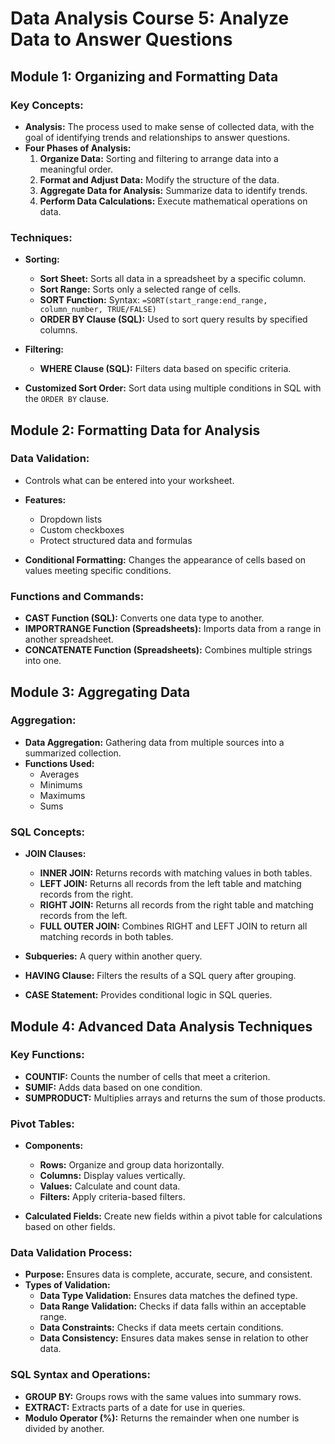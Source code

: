 # Data Analysis Course 5: Analyze Data to Answer Questions

## Module 1: Organizing and Formatting Data

### Key Concepts:
- **Analysis:** The process used to make sense of collected data, with the goal of identifying trends and relationships to answer questions.
- **Four Phases of Analysis:**
  1. **Organize Data:** Sorting and filtering to arrange data into a meaningful order.
  2. **Format and Adjust Data:** Modify the structure of the data.
  3. **Aggregate Data for Analysis:** Summarize data to identify trends.
  4. **Perform Data Calculations:** Execute mathematical operations on data.

### Techniques:
- **Sorting:**
  - **Sort Sheet:** Sorts all data in a spreadsheet by a specific column.
  - **Sort Range:** Sorts only a selected range of cells.
  - **SORT Function:** Syntax: `=SORT(start_range:end_range, column_number, TRUE/FALSE)`
  - **ORDER BY Clause (SQL):** Used to sort query results by specified columns.

- **Filtering:**
  - **WHERE Clause (SQL):** Filters data based on specific criteria.

- **Customized Sort Order:** Sort data using multiple conditions in SQL with the `ORDER BY` clause.

## Module 2: Formatting Data for Analysis

### Data Validation:
- Controls what can be entered into your worksheet.
- **Features:**
  - Dropdown lists
  - Custom checkboxes
  - Protect structured data and formulas

- **Conditional Formatting:** Changes the appearance of cells based on values meeting specific conditions.

### Functions and Commands:
- **CAST Function (SQL):** Converts one data type to another.
- **IMPORTRANGE Function (Spreadsheets):** Imports data from a range in another spreadsheet.
- **CONCATENATE Function (Spreadsheets):** Combines multiple strings into one.

## Module 3: Aggregating Data

### Aggregation:
- **Data Aggregation:** Gathering data from multiple sources into a summarized collection.
- **Functions Used:**
  - Averages
  - Minimums
  - Maximums
  - Sums

### SQL Concepts:
- **JOIN Clauses:**
  - **INNER JOIN:** Returns records with matching values in both tables.
  - **LEFT JOIN:** Returns all records from the left table and matching records from the right.
  - **RIGHT JOIN:** Returns all records from the right table and matching records from the left.
  - **FULL OUTER JOIN:** Combines RIGHT and LEFT JOIN to return all matching records in both tables.

- **Subqueries:** A query within another query.

- **HAVING Clause:** Filters the results of a SQL query after grouping.

- **CASE Statement:** Provides conditional logic in SQL queries.

## Module 4: Advanced Data Analysis Techniques

### Key Functions:
- **COUNTIF:** Counts the number of cells that meet a criterion.
- **SUMIF:** Adds data based on one condition.
- **SUMPRODUCT:** Multiplies arrays and returns the sum of those products.

### Pivot Tables:
- **Components:**
  - **Rows:** Organize and group data horizontally.
  - **Columns:** Display values vertically.
  - **Values:** Calculate and count data.
  - **Filters:** Apply criteria-based filters.

- **Calculated Fields:** Create new fields within a pivot table for calculations based on other fields.

### Data Validation Process:
- **Purpose:** Ensures data is complete, accurate, secure, and consistent.
- **Types of Validation:**
  - **Data Type Validation:** Ensures data matches the defined type.
  - **Data Range Validation:** Checks if data falls within an acceptable range.
  - **Data Constraints:** Checks if data meets certain conditions.
  - **Data Consistency:** Ensures data makes sense in relation to other data.

### SQL Syntax and Operations:
- **GROUP BY:** Groups rows with the same values into summary rows.
- **EXTRACT:** Extracts parts of a date for use in queries.
- **Modulo Operator (%):** Returns the remainder when one number is divided by another.